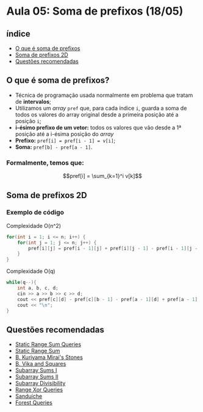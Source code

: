# Aula 05: Soma de prefixos (18/05)

## índice

- [O que é soma de prefixos](#o-que-é-soma-de-prefixos)
- [Soma de prefixos 2D](#soma-de-prefixos-2d)
- [Questões recomendadas](#questões-recomendadas)

## O que é soma de prefixos?

- Técnica de programação usada normalmente em problema que tratam de **intervalos**;
- Utilizamos um *array* `pref` que, para cada índice `i`, guarda a soma de todos os valores do array original desde a primeira posição até a posição `i`;
- **i-ésimo prefixo de um vetor:** todos os valores que vão desde a 1ª posição até a i-ésima posição do *array*
- **Prefixo:** `pref[i] = pref[i - 1] = v[i]`;
- **Soma:** `pref[b] - pref[a - 1]`.

### Formalmente, temos que:

$$pref[i] = \sum_{k=1}^i v[k]$$

## Soma de prefixos 2D

### Exemplo de código

Complexidade O(n^2)

```cpp
for(int i = 1; i <= n; i++) {
    for(int j = 1; j <= n; j++) {
        pref[i][j] = pref[i - 1][j] + pref[i][j - 1] - pref[i - 1][j - 1] + m[i][j];  
    }
}
```

Complexidade O(q)

```cpp
while(q--){
    int a, b, c, d;
    cin >> a >> b >> c >> d;
    cout << pref[c][d] - pref[c][b - 1] - pref[a - 1][d] + pref[a - 1][b - 1];
    cout << "\n";
}
```

## Questões recomendadas

- [Static Range Sum Queries](https://cses.fi/problemset/task/1646)	
- [Static Range Sum](https://judge.yosupo.jp/problem/static_range_sum)
- [B. Kuriyama Mirai's Stones](https://codeforces.com/contest/433/problem/B)
- [B. Vika and Squares](https://codeforces.com/contest/610/problem/B)	
- [Subarray Sums I](https://cses.fi/problemset/task/1660)
- [Subarray Sums II](https://cses.fi/problemset/task/1661)
- [Subarray Divisibility](https://cses.fi/problemset/task/1662)	
- [Range Xor Queries](https://cses.fi/problemset/task/1650)	
- [Sanduíche](https://neps.academy/br/exercise/60)	
- [Forest Queries](https://cses.fi/problemset/task/1652)